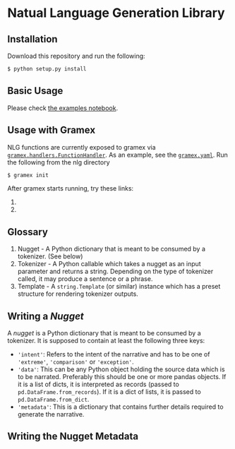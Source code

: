 Natual Language Generation Library
==================================

Installation
------------

Download this repository and run the following:

```bash
$ python setup.py install
```

Basic Usage
-----------

Please check [the examples notebook](https://code.gramener.com/cto/nlg/blob/master/examples.ipynb).


Usage with Gramex
-----------------

NLG functions are currently exposed to gramex via [`gramex.handlers.FunctionHandler`](https://learn.gramener.com/guide/functionhandler/). As an example, see the [`gramex.yaml`](https://code.gramener.com/cto/nlg/blob/master/examples.ipynb). Run the following from the nlg directory

```bash
$ gramex init
```

After gramex starts running, try these links:

1. [](http://localhost:9988/narrate-1?data=data/assembly.csv&metadata=data/desc_metadata.json)
2. [](http://localhost:9988/narrate-2?data=data/voteshare.csv&metadata=data/super_metadata.json)


Glossary
--------

1. Nugget - A Python dictionary that is meant to be consumed by a tokenizer.
   (See below)
2. Tokenizer - A Python callable which takes a nugget as an input parameter and
   returns a string. Depending on the type of tokenizer called, it may produce
   a sentence or a phrase.
3. Template - A `string.Template` (or similar) instance which has a preset
   structure for rendering tokenizer outputs.

Writing a *Nugget*
------------------

A *nugget* is a Python dictionary that is meant to be consumed by a tokenizer.
It is supposed to contain at least the following three keys:
* `'intent'`: Refers to the intent of the narrative and has to be one of
  `'extreme'`, `'comparison'` or `'exception'`.
* `'data'`: This can be any Python object holding the source data which is to
  be narrated. Preferably this should be one or more pandas objects. If it is a
  list of dicts, it is interpreted as records (passed to
  `pd.DataFrame.from_records`). If it is a dict of lists, it is passed to
  `pd.DataFrame.from_dict`.
* `'metadata'`: This is a dictionary that contains further details required to
  generate the narrative.


Writing the Nugget Metadata
---------------------------
